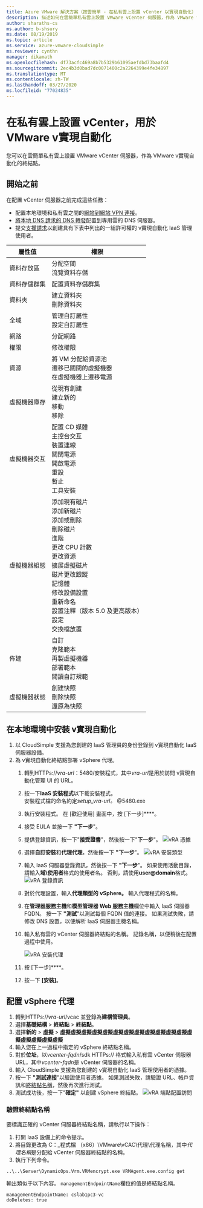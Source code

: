 ```yaml
---
title: Azure VMware 解決方案（按雲簡單 - 在私有雲上設置 vCenter 以實現自動化）
description: 描述如何在雲簡單私有雲上設置 VMware vCenter 伺服器，作為 VMware v實現自動化的終結點
author: sharaths-cs
ms.author: b-shsury
ms.date: 08/19/2019
ms.topic: article
ms.service: azure-vmware-cloudsimple
ms.reviewer: cynthn
manager: dikamath
ms.openlocfilehash: df73acfc469a8b7b5329b61095aefdbd73baafd4
ms.sourcegitcommit: 2ec4b3d0bad7dc0071400c2a2264399e4fe34897
ms.translationtype: MT
ms.contentlocale: zh-TW
ms.lasthandoff: 03/27/2020
ms.locfileid: "77024835"
---
```

# <a name="set-up-vcenter-on-your-private-cloud-for-vmware-vrealize-automation"></a>在私有雲上設置 vCenter，用於 VMware v實現自動化

您可以在雲簡單私有雲上設置 VMware vCenter 伺服器，作為 VMware v實現自動化的終結點。

## <a name="before-you-begin"></a>開始之前

在配置 vCenter 伺服器之前完成這些任務：

* 配置本地環境和私有雲之間的[網站到網站 VPN 連接](vpn-gateway.md#set-up-a-site-to-site-vpn-gateway)。
* [將本地 DNS 請求的 DNS 轉發](on-premises-dns-setup.md)配置到專用雲的 DNS 伺服器。
* 提交[支援請求](https://portal.azure.com/#blade/Microsoft_Azure_Support/HelpAndSupportBlade/newsupportrequest)以創建具有下表中列出的一組許可權的 v實現自動化 IaaS 管理使用者。

| 屬性值 | 權限 |
------------ | ------------- |  
| 資料存放區 |  分配空間 <br> 流覽資料存儲 |
| 資料存儲群集 | 配置資料存儲群集 |
| 資料夾 | 建立資料夾 <br>刪除資料夾 |
| 全域 |  管理自訂屬性<br>設定自訂屬性 |
| 網路 | 分配網路 |
| 權限 | 修改權限 |
| 資源 | 將 VM 分配給資源池<br>遷移已關閉的虛擬機器<br>在虛擬機器上遷移電源 |
| 虛擬機器庫存 |  從現有創建<br>建立新的<br>移動<br>移除 | 
| 虛擬機器交互 |  配置 CD 媒體<br>主控台交互<br>裝置連線<br>關閉電源<br>開啟電源<br>重設<br>暫止<br>工具安裝 | 
| 虛擬機器組態 |  添加現有磁片<br>添加新磁片<br>添加或刪除<br>刪除磁片<br>進階<br>更改 CPU 計數<br>更改資源<br>擴展虛擬磁片<br>磁片更改跟蹤<br>記憶體<br>修改設備設置<br>重新命名<br>設置注釋（版本 5.0 及更高版本）<br>設定<br>交換檔放置 |
| 佈建 |  自訂<br>克隆範本<br>再製虛擬機器<br>部署範本<br>閱讀自訂規範 |
| 虛擬機器狀態 | 創建快照<br>刪除快照<br>還原為快照 |

## <a name="install-vrealize-automation-in-your-on-premises-environment"></a>在本地環境中安裝 v實現自動化

1. 以 CloudSimple 支援為您創建的 IaaS 管理員的身份登錄到 v實現自動化 IaaS 伺服器設備。
2. 為 v實現自動化終結點部署 vSphere 代理。
    1. 轉到HTTPs://*vra-url*：5480/安裝程式，其中*vra-url*是用於訪問 v實現自動化管理 UI 的 URL。
    2. 按一下**IaaS 安裝程式**以下載安裝程式。<br>
    安裝程式檔的命名約定*setup_vra-url。* @5480.exe
    3. 執行安裝程式。 在 [歡迎使用] 畫面中，按 [下一步]****。
    4. 接受 EULA 並按一下 **"下一步**"。
    5. 提供登錄資訊，按一下"**接受證書**"，然後按一下"**下一步**"。
    ![vRA 憑據](media/configure-vra-endpoint-login.png)
    6. 選擇**自訂安裝**和**代理代理**，然後按一下 **"下一步**"。
    ![vRA 安裝類型](media/configure-vra-endpoint-install-type.png)
    7. 輸入 IaaS 伺服器登錄資訊，然後按一下 **"下一步**"。 如果使用活動目錄，請輸入**域\使用者**格式的使用者名。 否則，請使用**user@domain**格式。
    ![vRA 登錄資訊](media/configure-vra-endpoint-account.png)
    8. 對於代理設置，輸入**代理類型的** **vSphere。** 輸入代理程式的名稱。
    9. 在**管理器服務主機**和**模型管理器 Web 服務主機**欄位中輸入 IaaS 伺服器 FQDN。 按一下 **"測試**"以測試每個 FQDN 值的連接。 如果測試失敗，請修改 DNS 設置，以便解析 IaaS 伺服器主機名稱。
    10. 輸入私有雲的 vCenter 伺服器終結點的名稱。 記錄名稱，以便稍後在配置過程中使用。

        ![vRA 安裝代理](media/configure-vra-endpoint-proxy.png)

    11. 按 [下一步]****。
    12. 按一下 **[安裝]**。

## <a name="configure-the-vsphere-agent"></a>配置 vSphere 代理

1. 轉到HTTPs://*vra-url*/vcac 並登錄為**建構管理員**。
2. 選擇**基礎結構** > **終結點** > **終結點**。
3. 選擇**新的** > **虛擬** > **虛擬虛擬虛擬虛擬虛擬虛擬虛擬虛擬虛擬虛擬虛擬虛擬虛擬虛擬虛擬虛擬虛擬**
4. 輸入您在上一過程中指定的 vSphere 終結點名稱。
5. 對於**位址**，以*vcenter-fqdn*/sdk HTTPs:// 格式輸入私有雲 vCenter 伺服器 URL，其中*vcenter-fqdn*是 vCenter 伺服器的名稱。
6. 輸入 CloudSimple 支援為您創建的 v實現自動化 IaaS 管理使用者的憑據。
7. 按一下 **"測試連接**"以驗證使用者憑據。 如果測試失敗，請驗證 URL、帳戶資訊和[終結點名稱](#verify-the-endpoint-name)，然後再次進行測試。
8. 測試成功後，按一下"**確定"** 以創建 vSphere 終結點。
    ![vRA 端點配置訪問](media/configure-vra-endpoint-vra-edit.png)

### <a name="verify-the-endpoint-name"></a>驗證終結點名稱

要標識正確的 vCenter 伺服器終結點名稱，請執行以下操作：

1. 打開 IaaS 設備上的命令提示。
2. 將目錄更改為 C：_程式檔 （x86）\VMware\vCAC\代理\代理名稱，其中*代理名稱*是分配給 vCenter 伺服器終結點的名稱。
3. 執行下列命令。

```
..\..\Server\DynamicOps.Vrm.VRMencrypt.exe VRMAgent.exe.config get
```

輸出類似于以下內容。 `managementEndpointName`欄位的值是終結點名稱。

```
managementEndpointName: cslab1pc3-vc
doDeletes: true
```
